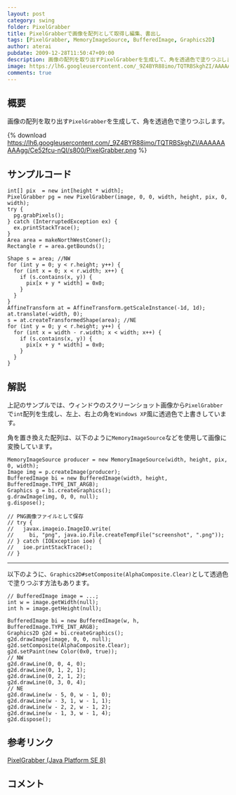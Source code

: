 ```yaml
---
layout: post
category: swing
folder: PixelGrabber
title: PixelGrabberで画像を配列として取得し編集、書出し
tags: [PixelGrabber, MemoryImageSource, BufferedImage, Graphics2D]
author: aterai
pubdate: 2009-12-28T11:50:47+09:00
description: 画像の配列を取り出すPixelGrabberを生成して、角を透過色で塗りつぶします。
image: https://lh6.googleusercontent.com/_9Z4BYR88imo/TQTRBSkghZI/AAAAAAAAAgg/Ce52fcu-nQI/s800/PixelGrabber.png
comments: true
---
```

## 概要
画像の配列を取り出す`PixelGrabber`を生成して、角を透過色で塗りつぶします。

{% download https://lh6.googleusercontent.com/_9Z4BYR88imo/TQTRBSkghZI/AAAAAAAAAgg/Ce52fcu-nQI/s800/PixelGrabber.png %}

## サンプルコード
<pre class="prettyprint"><code>int[] pix  = new int[height * width];
PixelGrabber pg = new PixelGrabber(image, 0, 0, width, height, pix, 0, width);
try {
  pg.grabPixels();
} catch (InterruptedException ex) {
  ex.printStackTrace();
}
Area area = makeNorthWestConer();
Rectangle r = area.getBounds();

Shape s = area; //NW
for (int y = 0; y &lt; r.height; y++) {
  for (int x = 0; x &lt; r.width; x++) {
    if (s.contains(x, y)) {
      pix[x + y * width] = 0x0;
    }
  }
}
AffineTransform at = AffineTransform.getScaleInstance(-1d, 1d);
at.translate(-width, 0);
s = at.createTransformedShape(area); //NE
for (int y = 0; y &lt; r.height; y++) {
  for (int x = width - r.width; x &lt; width; x++) {
    if (s.contains(x, y)) {
      pix[x + y * width] = 0x0;
    }
  }
}
</code></pre>

## 解説
上記のサンプルでは、ウィンドウのスクリーンショット画像から`PixelGrabber`で`int`配列を生成し、左上、右上の角を`Windows XP`風に透過色で上書きしています。

角を置き換えた配列は、以下のように`MemoryImageSource`などを使用して画像に変換しています。

<pre class="prettyprint"><code>MemoryImageSource producer = new MemoryImageSource(width, height, pix, 0, width);
Image img = p.createImage(producer);
BufferedImage bi = new BufferedImage(width, height, BufferedImage.TYPE_INT_ARGB);
Graphics g = bi.createGraphics();
g.drawImage(img, 0, 0, null);
g.dispose();

// PNG画像ファイルとして保存
// try {
//   javax.imageio.ImageIO.write(
//     bi, "png", java.io.File.createTempFile("screenshot", ".png"));
// } catch (IOException ioe) {
//   ioe.printStackTrace();
// }
</code></pre>

- - - -
以下のように、`Graphics2D#setComposite(AlphaComposite.Clear)`として透過色で塗りつぶす方法もあります。

<pre class="prettyprint"><code>// BufferedImage image = ...;
int w = image.getWidth(null);
int h = image.getHeight(null);

BufferedImage bi = new BufferedImage(w, h, BufferedImage.TYPE_INT_ARGB);
Graphics2D g2d = bi.createGraphics();
g2d.drawImage(image, 0, 0, null);
g2d.setComposite(AlphaComposite.Clear);
g2d.setPaint(new Color(0x0, true));
// NW
g2d.drawLine(0, 0, 4, 0);
g2d.drawLine(0, 1, 2, 1);
g2d.drawLine(0, 2, 1, 2);
g2d.drawLine(0, 3, 0, 4);
// NE
g2d.drawLine(w - 5, 0, w - 1, 0);
g2d.drawLine(w - 3, 1, w - 1, 1);
g2d.drawLine(w - 2, 2, w - 1, 2);
g2d.drawLine(w - 1, 3, w - 1, 4);
g2d.dispose();
</code></pre>

## 参考リンク
[PixelGrabber (Java Platform SE 8)](https://docs.oracle.com/javase/jp/8/docs/api/java/awt/image/PixelGrabber.html)

## コメント
